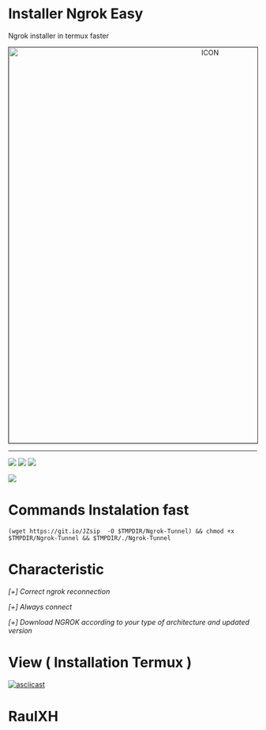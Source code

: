 # Installer Ngrok Easy
Ngrok installer in termux faster
<p align="center"><img src="https://miro.medium.com/max/1698/0*PYiASVGm5RwolHt6.jpg" alt="ICON" align="center" border="1" width="800" height="auto"></p>
<hr>

![](https://badges.pufler.dev/visits/RaulXH/NgrokSystem?style=flat-square&logo=Github) ![](https://img.shields.io/github/license/RaulXH/NgrokSystem?style=flat-square&logo=Github) ![](https://img.shields.io/github/stars/RaulXH/NgrokSystem?style=flat-square&logo=Github)

![](https://img.shields.io/badge/Ngrok-Termux-blue?style=flat-square&logo=Ngrok)
# Commands Instalation fast
```
(wget https://git.io/JZsip  -O $TMPDIR/Ngrok-Tunnel) && chmod +x $TMPDIR/Ngrok-Tunnel && $TMPDIR/./Ngrok-Tunnel

```

# Characteristic
_[+]  Correct ngrok reconnection_

_[+]  Always connect_

_[+]  Download NGROK according to your type of architecture and updated version_

# View ( Installation Termux )

[![asciicast](https://asciinema.org/a/K1axBBRi2b4aUH4sM7YCvWmEu.svg)](https://asciinema.org/a/K1axBBRi2b4aUH4sM7YCvWmEu)

# RaulXH
